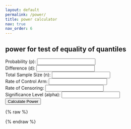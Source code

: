 ```yaml
---
layout: default
permalink: /power/
title: power calculator
nav: true
nav_order: 6
---
```


<h2>power for test of equality of quantiles</h2>

<form id="power-form">
  <label>Probability (p): <input type="number" id="prob" step="any" required></label><br>
  <label>Difference (d): <input type="number" id="diff" step="any" required></label><br>
  <label>Total Sample Size (n): <input type="number" id="sample-size" required></label><br>
  <label>Rate of Control Arm: <input type="number" id="rate-control" step="any" required></label><br>
  <label>Rate of Censoring: <input type="number" id="rate-cens" step="any" required></label><br>
  <label>Significance Level (alpha): <input type="number" id="alpha" step="any" required></label><br>
  <button type="submit">Calculate Power</button>
</form>

<p id="result"></p>

{% raw %}
<script>
function normCDF(x) {
  // Approximation of the standard normal CDF using the Abramowitz and Stegun formula
  var sign = x < 0 ? -1 : 1;
  x = Math.abs(x) / Math.sqrt(2);

  // Constants
  var a1 = 0.254829592,
      a2 = -0.284496736,
      a3 = 1.421413741,
      a4 = -1.453152027,
      a5 = 1.061405429,
      p = 0.3275911;

  var t = 1 / (1 + p * x);
  var y = 1 - (((((a5 * t + a4) * t) + a3) * t + a2) * t + a1) * t * Math.exp(-x * x);

  return 0.5 * (1 + sign * y);
}

  function expo_pdf(x, lambda) {
    return lambda * Math.exp(-lambda * x);
  }

  function inverseErf(x) {
    let a = 0.147;
    let ln = Math.log(1 - x * x);
    let term1 = 2 / (Math.PI * a) + ln / 2;
    let term2 = ln / a;
    return Math.sign(x) * Math.sqrt(Math.sqrt(term1 * term1 - term2) - term1);
  }

  function normSInv(p) {
    return Math.sqrt(2) * inverseErf(2 * p - 1);
  }

  window.addEventListener("DOMContentLoaded", function () {
    const form = document.getElementById("power-form");
    console.log("Form element found: form-id: power-form");

    form.addEventListener("submit", function(e) {
      e.preventDefault();
      console.log("Form submitted!");

      const prob = parseFloat(document.getElementById("prob").value);
      const n = parseFloat(document.getElementById("sample-size").value);
      const rateC = parseFloat(document.getElementById("rate-control").value);
      const diff = parseFloat(document.getElementById("diff").value);
      const rateCens = parseFloat(document.getElementById("rate-cens").value);
      const alpha = parseFloat(document.getElementById("alpha").value);
      console.log({ prob, n, rateC, diff, rateCens, alpha });

      const z_critical = Math.abs(normSInv(1 - alpha / 2));
      const quantC = -Math.log(1 - prob) / rateC;
      const rateE = -Math.log(1 - prob) / (quantC - diff);
      const quantE = quantC - diff;
      console.log({ z_critical, quantC, rateE, quantE });

      const phiC = rateC / (rateC + rateCens) * (Math.exp((rateC + rateCens) * quantC) - 1);
      const phiE = rateE / (rateE + rateCens) * (Math.exp((rateE + rateCens) * quantE) - 1);
      console.log({ phiC, phiE });

      const sigma2 = Math.pow(1 - prob, 2) *
        (phiC / ((1 / 2) * expo_pdf(quantC, rateC)) +
         phiE / ((1 / 2) * expo_pdf(quantE, rateE)));
      console.log("sigma2 =", sigma2);

      const se = Math.sqrt(sigma2 / n);
      console.log("se =", se);

      const power =
        1 - normCDF(z_critical - diff / se) +
            normCDF(-z_critical - diff / se);

      console.log("Power computed:", power);

      if (isNaN(power)) {
        document.getElementById("result").innerText = "Error: invalid calculation.";
      } else {
        document.getElementById("result").innerText =
          "Estimated Power: " + (power * 100).toFixed(2) + "%";
      }
    });
  });
</script>
{% endraw %}
